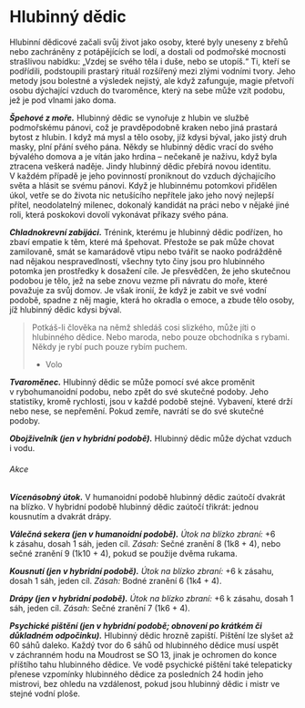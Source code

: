 # Hlubinný dědic

Hlubinní dědicové začali svůj život jako osoby, které byly uneseny z břehů nebo zachráněny z potápějících se lodí, a dostali od podmořské mocnosti strašlivou nabídku: „Vzdej se svého těla i duše, nebo se utopíš.“ Ti, kteří se podřídili, podstoupili prastarý rituál rozšířený mezi zlými vodními tvory. Jeho metody jsou bolestné a výsledek nejistý, ale když zafunguje, magie přetvoří osobu dýchající vzduch do tvaroměnce, který na sebe může vzít podobu, jež je pod vlnami jako doma.

***Špehové z moře.*** Hlubinný dědic se vynořuje z hlubin ve službě podmořskému pánovi, což je pravděpodobně kraken nebo jiná prastará bytost z hlubin. I když má mysl a tělo osoby, jíž kdysi býval, jako jistý druh masky, plní přání svého pána. Někdy se hlubinný dědic vrací do svého bývalého domova a je vítán jako hrdina – nečekaně je naživu, když byla ztracena veškerá naděje. Jindy hlubinný dědic přebírá novou identitu. V každém případě je jeho povinností proniknout do vzduch dýchajícího světa a hlásit se svému pánovi. Když je hlubinnému potomkovi přidělen úkol, vetře se do života nic netušícího nepřítele jako jeho nový nejlepší přítel, neodolatelný milenec, dokonalý kandidát na práci nebo v nějaké jiné roli, která poskokovi dovolí vykonávat příkazy svého pána.

***Chladnokrevní zabijáci.*** Trénink, kterému je hlubinný dědic podřízen, ho zbaví empatie k těm, které má špehovat. Přestože se pak může chovat zamilovaně, smát se kamarádově vtipu nebo tvářit se naoko podrážděně nad nějakou nespravedlností, všechny tyto činy jsou pro hlubinného potomka jen prostředky k dosažení cíle. Je přesvědčen, že jeho skutečnou podobou je tělo, jež na sebe znovu vezme při návratu do moře, které považuje za svůj domov. Je však ironií, že když je zabit ve své vodní podobě, spadne z něj magie, která ho okradla o emoce, a zbude tělo osoby, jíž hlubinný dědic kdysi býval.

> Potkáš-li člověka na němž shledáš cosi slizkého, může jíti
> o hlubinného dědice. Nebo maroda, nebo pouze obchodníka
> s rybami. Někdy je rybí puch pouze rybím puchem.
> 
> - Volo

<Monster 
    title="Hlubinný dědic"
    subtitle="Střední humanoid (tvaroměnec), neutrální zlo"
    armor-class="11"
    hit-points="67 (9k8 + 27)"
    speed="6 sáhů (4 sáhy a plavání 8 sáhů v hybridní podobě)"
    str="18 (+4)"
    dex="13 (+1)"
    con="16 (+3)"
    int="10 (+0)"
    wis="12 (+1)"
    cha="14 (+2)"
    saving-thros="Mdr +3, Cha +4"
    skills="Čachry +3, Klamání +6, Nenápadnost +3, Vhled +3"
    damage-vulnerabilities=""
    damage-resistance=""
    damage-immunities=""
    condition-immunities=""
    senses="vidění ve tmě 24 sáhů, pasivní Vnímání 11"
    languages="akvanština, obecná řeč, zlodějská hantýrka"
    challenge="3 (700 ZK)"
    >

***Tvaroměnec.*** Hlubinný dědic se může pomocí své akce proměnit v rybohumanoidní podobu, nebo zpět do své skutečné podoby. Jeho statistiky, kromě rychlosti, jsou v každé podobě stejné. Vybavení, které drží nebo nese, se nepřemění. Pokud zemře, navrátí se do své skutečné podoby.

***Obojživelník (jen v hybridní podobě).*** Hlubinný dědic může dýchat vzduch i vodu.

###### Akce

***Vícenásobný útok.*** V humanoidní podobě hlubinný dědic zaútočí dvakrát na blízko. V hybridní podobě hlubinný dědic zaútočí třikrát: jednou kousnutím a dvakrát drápy.

***Válečná sekera (jen v humanoidní podobě).*** *Útok na blízko zbraní:* +6 k zásahu, dosah 1 sáh, jeden cíl. *Zásah:* Sečné zranění 8 (1k8 + 4), nebo sečné zranění 9 (1k10 + 4), pokud se použije dvěma rukama.

***Kousnutí (jen v hybridní podobě).*** *Útok na blízko zbraní:* +6 k zásahu, dosah 1 sáh, jeden cíl. *Zásah:* Bodné zranění 6 (1k4 + 4).

***Drápy (jen v hybridní podobě).*** *Útok na blízko zbraní:* +6 k zásahu, dosah 1 sáh, jeden cíl. *Zásah:* Sečné zranění 7 (1k6 + 4).

***Psychické pištění (jen v hybridní podobě; obnovení po krátkém či důkladném odpočinku).*** Hlubinný dědic hrozně zapiští. Pištění lze slyšet až 60 sáhů daleko. Každý tvor do 6 sáhů od hlubinného dědice musí uspět v záchranném hodu na Moudrost se SO 13, jinak je ochromen do konce příštího tahu hlubinného dědice. Ve vodě psychické pištění také telepaticky přenese vzpomínky hlubinného dědice za posledních 24 hodin jeho mistrovi, bez ohledu na vzdálenost, pokud jsou hlubinný dědic i mistr ve stejné vodní ploše.

</Monster>
